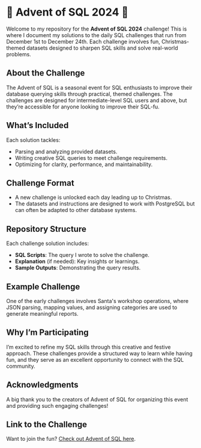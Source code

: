 # 🎄 Advent of SQL 2024 🎄  

Welcome to my repository for the **Advent of SQL 2024** challenge! This is where I document my solutions to the daily SQL challenges that run from December 1st to December 24th. Each challenge involves fun, Christmas-themed datasets designed to sharpen SQL skills and solve real-world problems.  

## About the Challenge  
The Advent of SQL is a seasonal event for SQL enthusiasts to improve their database querying skills through practical, themed challenges. The challenges are designed for intermediate-level SQL users and above, but they’re accessible for anyone looking to improve their SQL-fu.  

## What’s Included  
Each solution tackles:  
- Parsing and analyzing provided datasets.  
- Writing creative SQL queries to meet challenge requirements.  
- Optimizing for clarity, performance, and maintainability.  

## Challenge Format  
- A new challenge is unlocked each day leading up to Christmas.  
- The datasets and instructions are designed to work with PostgreSQL but can often be adapted to other database systems.  

## Repository Structure  
Each challenge solution includes:  
- **SQL Scripts**: The query I wrote to solve the challenge.  
- **Explanation** (if needed): Key insights or learnings.  
- **Sample Outputs**: Demonstrating the query results.

## Example Challenge  
One of the early challenges involves Santa's workshop operations, where JSON parsing, mapping values, and assigning categories are used to generate meaningful reports.  

## Why I’m Participating  
I’m excited to refine my SQL skills through this creative and festive approach. These challenges provide a structured way to learn while having fun, and they serve as an excellent opportunity to connect with the SQL community.  

## Acknowledgments  
A big thank you to the creators of Advent of SQL for organizing this event and providing such engaging challenges!  

## Link to the Challenge  
Want to join the fun? [Check out Advent of SQL here](https://https://adventofsql.com/).  

